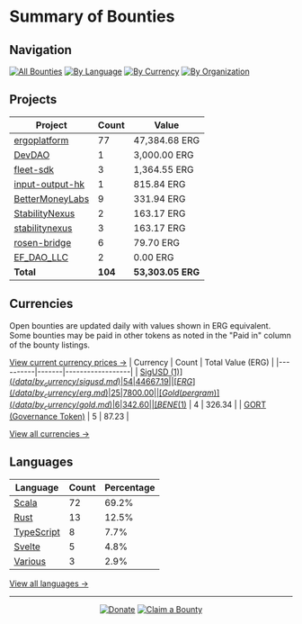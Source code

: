<!-- GENERATED FILE - DO NOT EDIT DIRECTLY -->
<!-- Generated on: 2025-10-30 12:50:07 -->

# Summary of Bounties

## Navigation

[![All Bounties](https://img.shields.io/badge/All%20Bounties-104-blue)](/data/all.md) [![By Language](https://img.shields.io/badge/By%20Language-7-green)](/data/summary.md#languages) [![By Currency](https://img.shields.io/badge/By%20Currency-7-yellow)](/data/summary.md#currencies) [![By Organization](https://img.shields.io/badge/By%20Organization-9-orange)](/data/summary.md#projects)

## Projects

| Project | Count | Value |
|----------|-------|-------|
| [ergoplatform](/data/by_org/ergoplatform.md) | 77 | 47,384.68 ERG |
| [DevDAO](/data/by_org/devdao.md) | 1 | 3,000.00 ERG |
| [fleet-sdk](/data/by_org/fleet-sdk.md) | 3 | 1,364.55 ERG |
| [input-output-hk](/data/by_org/input-output-hk.md) | 1 | 815.84 ERG |
| [BetterMoneyLabs](/data/by_org/bettermoneylabs.md) | 9 | 331.94 ERG |
| [StabilityNexus](/data/by_org/stabilitynexus.md) | 2 | 163.17 ERG |
| [stabilitynexus](/data/by_org/stabilitynexus.md) | 3 | 163.17 ERG |
| [rosen-bridge](/data/by_org/rosen-bridge.md) | 6 | 79.70 ERG |
| [EF_DAO_LLC](/data/by_org/ef_dao_llc.md) | 2 | 0.00 ERG |
| **Total** | **104** | **53,303.05 ERG** |

## Currencies

Open bounties are updated daily with values shown in ERG equivalent. Some bounties may be paid in other tokens as noted in the "Paid in" column of the bounty listings.

[View current currency prices →](/data/currency_prices.md)
| Currency | Count | Total Value (ERG) |
|----------|-------|------------------|
| [SigUSD ($1)](/data/by_currency/sigusd.md) | 54 | 44667.19 |
| [ERG](/data/by_currency/erg.md) | 25 | 7800.00 |
| [Gold (per gram)](/data/by_currency/gold.md) | 6 | 342.60 |
| [BENE ($1)](/data/by_currency/bene.md) | 4 | 326.34 |
| [GORT (Governance Token)](/data/by_currency/gort.md) | 5 | 87.23 |

[View all currencies →](/data/by_currency/)

## Languages

| Language | Count | Percentage |
|----------|-------|------------|
| [Scala](/data/by_language/scala.md) | 72 | 69.2% |
| [Rust](/data/by_language/rust.md) | 13 | 12.5% |
| [TypeScript](/data/by_language/typescript.md) | 8 | 7.7% |
| [Svelte](/data/by_language/svelte.md) | 5 | 4.8% |
| [Various](/data/by_language/various.md) | 3 | 2.9% |

[View all languages →](/data/by_language/)



---

<div align="center">
  <p>
    <a href="../docs/donate.md"><img src="https://img.shields.io/badge/❤️%20Donate-F44336" alt="Donate"></a>
    <a href="../docs/bounty-submission-guide.md#reserving-a-bounty"><img src="https://img.shields.io/badge/🔒%20How%20To%20Claim-4CAF50" alt="Claim a Bounty"></a>
  </p>
</div>


<!-- END OF GENERATED CONTENT -->
